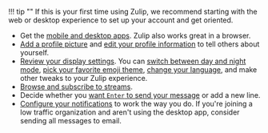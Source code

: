 !!! tip ""
    If this is your first time using Zulip, we recommend starting with the web
    or desktop experience to set up your account and get oriented.

- Get the [mobile and desktop apps](/apps). Zulip also works great in a browser.
- [Add a profile picture](/help/change-your-profile-picture) and
  [edit your profile information](https://zulip.com/help/edit-your-profile) to tell others
  about yourself.
- [Review your display settings](/help/review-your-settings#review-your-display-settings).
  You can [switch between day and night mode](/help/night-mode),
  [pick your favorite emoji theme](/help/emoji-and-emoticons#change-your-emoji-set),
  [change your language](/help/change-your-language), and make other tweaks to your Zulip experience.
- [Browse and subscribe to streams](/help/browse-and-subscribe-to-streams).
- Decide whether you [want `Enter` to send your message](/help/enable-enter-to-send)
  or add a new line.
- [Configure your notifications](/#settings/notifications) to work the way
  you do. If you're joining a low traffic organization and aren't using the
  desktop app, consider sending all messages to email.
